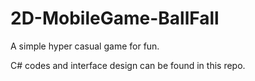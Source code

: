 # 2D-MobileGame-BallFall
A simple hyper casual game for fun. 


C# codes and interface design can be found in this repo.
